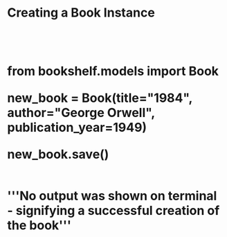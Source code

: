 <h1>Creating a Book Instance<h1>
<br>
<p>from bookshelf.models import Book<p>
<p>new_book = Book(title="1984", author="George Orwell", publication_year=1949)<p>
<p>new_book.save()<p>
<br>
'''No output was shown on terminal - signifying a successful creation of the book'''
